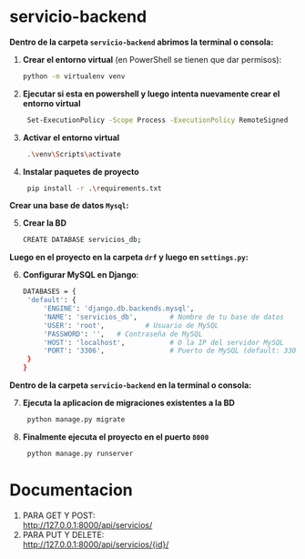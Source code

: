 # servicio-backend

**Dentro de la carpeta `servicio-backend` abrimos la terminal o consola:**

1. **Crear el entorno virtual** (en PowerShell se tienen que dar permisos):
     ```bash
     python -m virtualenv venv
2. **Ejecutar si esta en powershell y luego intenta nuevamente crear el entorno virtual**
    ```bash
     Set-ExecutionPolicy -Scope Process -ExecutionPolicy RemoteSigned
3. **Activar el entorno virtual**
    ```bash
     .\venv\Scripts\activate
4. **Instalar paquetes de proyecto**
    ```bash
     pip install -r .\requirements.txt

**Crear una base de datos `Mysql`:**

5. **Crear la BD**
    ```bash
    CREATE DATABASE servicios_db;

**Luego en el proyecto en la carpeta `drf` y luego en `settings.py`:**

6. **Configurar MySQL en Django**:
     ```bash
     DATABASES = {
      'default': {
          'ENGINE': 'django.db.backends.mysql',
          'NAME': 'servicios_db',        # Nombre de tu base de datos
          'USER': 'root',          # Usuario de MySQL
          'PASSWORD': '',   # Contraseña de MySQL
          'HOST': 'localhost',           # O la IP del servidor MySQL
          'PORT': '3306',                # Puerto de MySQL (default: 3306)
      }
    }
     
**Dentro de la carpeta `servicio-backend` en la terminal o consola:**

7. **Ejecuta la aplicacion de migraciones existentes a la BD**
    ```bash
     python manage.py migrate
8. **Finalmente ejecuta el proyecto en el puerto `8000`**
    ```bash
     python manage.py runserver

# Documentacion
1. PARA GET Y POST:  
http://127.0.0.1:8000/api/servicios/
2. PARA PUT Y DELETE:  
http://127.0.0.1:8000/api/servicios/{id}/
